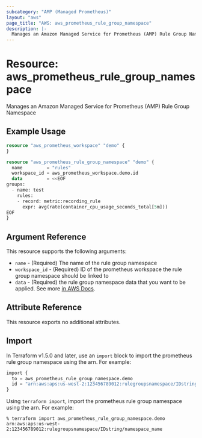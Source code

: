 ```yaml
---
subcategory: "AMP (Managed Prometheus)"
layout: "aws"
page_title: "AWS: aws_prometheus_rule_group_namespace"
description: |-
  Manages an Amazon Managed Service for Prometheus (AMP) Rule Group Namespace
---
```


# Resource: aws_prometheus_rule_group_namespace

Manages an Amazon Managed Service for Prometheus (AMP) Rule Group Namespace

## Example Usage

```terraform
resource "aws_prometheus_workspace" "demo" {
}

resource "aws_prometheus_rule_group_namespace" "demo" {
  name         = "rules"
  workspace_id = aws_prometheus_workspace.demo.id
  data         = <<EOF
groups:
  - name: test
    rules:
    - record: metric:recording_rule
      expr: avg(rate(container_cpu_usage_seconds_total[5m]))
EOF
}
```

## Argument Reference

This resource supports the following arguments:

* `name` - (Required) The name of the rule group namespace
* `workspace_id` - (Required) ID of the prometheus workspace the rule group namespace should be linked to
* `data` - (Required) the rule group namespace data that you want to be applied. See more [in AWS Docs](https://docs.aws.amazon.com/prometheus/latest/userguide/AMP-Ruler.html).

## Attribute Reference

This resource exports no additional attributes.

## Import

In Terraform v1.5.0 and later, use an `import` block to import the prometheus rule group namespace using the arn. For example:

```terraform
import {
  to = aws_prometheus_rule_group_namespace.demo
  id = "arn:aws:aps:us-west-2:123456789012:rulegroupsnamespace/IDstring/namespace_name"
}
```

Using `terraform import`, import the prometheus rule group namespace using the arn. For example:

```console
% terraform import aws_prometheus_rule_group_namespace.demo arn:aws:aps:us-west-2:123456789012:rulegroupsnamespace/IDstring/namespace_name
```
